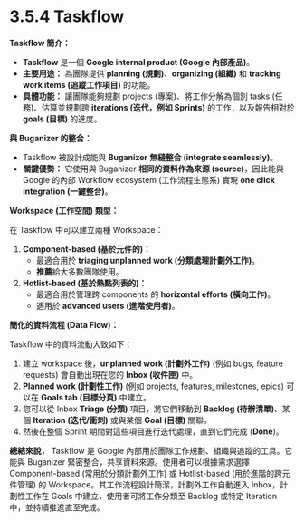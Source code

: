 # 3.5.4 Taskflow

**Taskflow 簡介：**

- **Taskflow** 是一個 **Google internal product (Google 內部產品)**。
- **主要用途：** 為團隊提供 **planning (規劃)**、**organizing (組織)** 和 **tracking work items (追蹤工作項目)** 的功能。
- **具體功能：** 讓團隊能夠規劃 projects (專案)、將工作分解為個別 tasks (任務)、估算並規劃跨 **iterations (迭代，例如 Sprints)** 的工作，以及報告相對於 **goals (目標)** 的進度。

**與 Buganizer 的整合：**

- Taskflow 被設計成能與 **Buganizer** **無縫整合 (integrate seamlessly)**。
- **關鍵優勢：** 它使用與 Buganizer **相同的資料作為來源 (source)**，因此能與 Google 的內部 Workflow ecosystem (工作流程生態系) 實現 **one click integration (一鍵整合)**。

**Workspace (工作空間) 類型：**

在 Taskflow 中可以建立兩種 Workspace：

1. **Component-based (基於元件的)：**
    - 最適合用於 **triaging unplanned work (分類處理計劃外工作)**。
    - **推薦**給大多數團隊使用。
2. **Hotlist-based (基於熱點列表的)：**
    - 最適合用於管理跨 components 的 **horizontal efforts (橫向工作)**。
    - 適用於 **advanced users (進階使用者)**。

**簡化的資料流程 (Data Flow)：**

Taskflow 中的資料流動大致如下：

1. 建立 workspace 後，**unplanned work (計劃外工作)** (例如 bugs, feature requests) 會自動出現在您的 **Inbox (收件匣)** 中。
2. **Planned work (計劃性工作)** (例如 projects, features, milestones, epics) 可以在 **Goals tab (目標分頁)** 中建立。
3. 您可以從 Inbox **Triage (分類)** 項目，將它們移動到 **Backlog (待辦清單)**、某個 **Iteration (迭代/衝刺)** 或與某個 **Goal (目標)** 關聯。
4. 然後在整個 Sprint 期間對這些項目進行迭代處理，直到它們完成 (**Done**)。

**總結來說，** Taskflow 是 Google 內部用於團隊工作規劃、組織與追蹤的工具。它能與 Buganizer 緊密整合，共享資料來源。使用者可以根據需求選擇 Component-based (常用於分類計劃外工作) 或 Hotlist-based (用於進階的跨元件管理) 的 Workspace。其工作流程設計簡潔，計劃外工作自動進入 Inbox，計劃性工作在 Goals 中建立，使用者可將工作分類至 Backlog 或特定 Iteration 中，並持續推進直至完成。